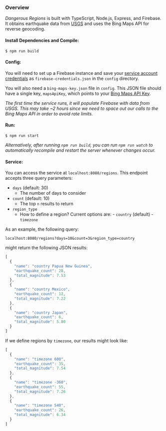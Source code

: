 ### Overview

*Dangerous Regions* is built with TypeScript, Node.js, Express, and Firebase.  It obtains earthquake data from [USGS](https://earthquake.usgs.gov/earthquakes/feed/v1.0/geojson.php) and uses the Bing Maps API for reverse geocoding.

#### Install Dependencies and Compile:

```
$ npm run build
```

#### Config:

You will need to set up a Firebase instance and save your [service account credentials](https://firebase.google.com/docs/admin/setup) as `firebase-credentials.json` in the `config` directory.

You will also need a `bing-maps-key.json` file in `config`.  This JSON file should have a single key, `mapsApiKey`, which points to your [Bing Maps API Key](https://msdn.microsoft.com/en-us/library/ff428642.aspx).

*The first time the service runs, it will populate Firebase with data from USGS. This may take ~2 hours since we need to space out our calls to the Bing Maps API in order to avoid rate limits.*

#### Run:
```
$ npm run start
```

*Alternatively, after running `npm run build`, you can run `npm run watch` to automatically recompile and restart the server whenever changes occur.*

#### Service:

You can access the service at `localhost:8080/regions`.  This endpoint accepts three query parameters:

- `days` (default:  30)
	- The number of days to consider
- `count` (default: 10)
	- The top `n` results to return
- `region_type`
	- How to define a region? Current options are:
			- `country` (default)
			- `timezone`

As an example, the following query:
```
localhost:8080/regions?days=10&count=3&region_type=country
```
might return the following JSON results:
```javascript
[
  {
    "name": "country Papua New Guinea",
    "earthquake_count": 28,
    "total_magnitude": 7.53
  },
  {
    "name": "country Mexico",
    "earthquake_count": 12,
    "total_magnitude": 7.22
  },
  {
    "name": "country Japan",
    "earthquake_count": 6,
    "total_magnitude": 5.80
  }
]
```

If we define regions by `timezone`, our results might look like:

```javascript
[
  {
    "name": "timezone 600",
    "earthquake_count": 35,
    "total_magnitude": 7.54
  },
  {
    "name": "timezone -360",
    "earthquake_count": 55,
    "total_magnitude": 7.26
  },
  {
    "name": "timezone 540",
    "earthquake_count": 26,
    "total_magnitude": 6.34
  }
]
```